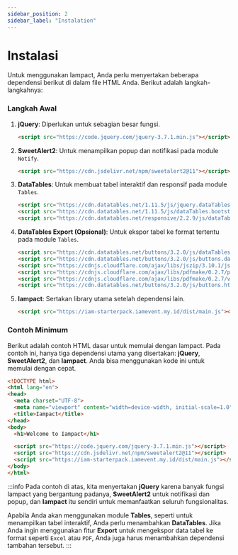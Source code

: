 ```yaml
---
sidebar_position: 2
sidebar_label: "Instalation"
---
```


# Instalasi

Untuk menggunakan Iampact, Anda perlu menyertakan beberapa dependensi berikut di dalam file HTML Anda. Berikut adalah langkah-langkahnya:

### Langkah Awal

1. **jQuery**: Diperlukan untuk sebagian besar fungsi.

    ```html
    <script src="https://code.jquery.com/jquery-3.7.1.min.js"></script>
    ```

2. **SweetAlert2**: Untuk menampilkan popup dan notifikasi pada module `Notify`.

    ```html
    <script src="https://cdn.jsdelivr.net/npm/sweetalert2@11"></script>
    ```

3. **DataTables**: Untuk membuat tabel interaktif dan responsif pada module `Tables`.

    ```html
    <script src="https://cdn.datatables.net/1.11.5/js/jquery.dataTables.min.js"></script>
    <script src="https://cdn.datatables.net/1.11.5/js/dataTables.bootstrap5.min.js"></script>
    <script src="https://cdn.datatables.net/responsive/2.2.9/js/dataTables.responsive.min.js"></script>
    ```

4. **DataTables Export (Opsional)**: Untuk ekspor tabel ke format tertentu pada module `Tables`.

    ```html
    <script src="https://cdn.datatables.net/buttons/3.2.0/js/dataTables.buttons.js"></script>
    <script src="https://cdn.datatables.net/buttons/3.2.0/js/buttons.dataTables.js"></script>
    <script src="https://cdnjs.cloudflare.com/ajax/libs/jszip/3.10.1/jszip.min.js"></script>
    <script src="https://cdnjs.cloudflare.com/ajax/libs/pdfmake/0.2.7/pdfmake.min.js"></script>
    <script src="https://cdnjs.cloudflare.com/ajax/libs/pdfmake/0.2.7/vfs_fonts.js"></script>
    <script src="https://cdn.datatables.net/buttons/3.2.0/js/buttons.html5.min.js"></script>
    ```

5. **Iampact**: Sertakan library utama setelah dependensi lain.

    ```html
    <script src="https://iam-starterpack.iamevent.my.id/dist/main.js"></script>
    ```

### Contoh Minimum

Berikut adalah contoh HTML dasar untuk memulai dengan Iampact. Pada contoh ini, hanya tiga dependensi utama yang disertakan: **jQuery**, **SweetAlert2**, dan **Iampact**. Anda bisa menggunakan kode ini untuk memulai dengan cepat.

```html
<!DOCTYPE html>
<html lang="en">
<head>
  <meta charset="UTF-8">
  <meta name="viewport" content="width=device-width, initial-scale=1.0">
  <title>Iampact</title>
</head>
<body>
  <h1>Welcome to Iampact</h1>

  <script src="https://code.jquery.com/jquery-3.7.1.min.js"></script>
  <script src="https://cdn.jsdelivr.net/npm/sweetalert2@11"></script>
  <script src="https://iam-starterpack.iamevent.my.id/dist/main.js"></script>
</body>
</html>

```

:::info
Pada contoh di atas, kita menyertakan **jQuery** karena banyak fungsi Iampact yang bergantung padanya, **SweetAlert2** untuk notifikasi dan popup, dan **Iampact** itu sendiri untuk memanfaatkan seluruh fungsionalitas.

Apabila Anda akan menggunakan module **Tables**, seperti untuk menampilkan tabel interaktif, Anda perlu menambahkan **DataTables**. Jika Anda ingin menggunakan fitur **Export** untuk mengekspor data tabel ke format seperti `Excel` atau `PDF`, Anda juga harus menambahkan dependensi tambahan tersebut.
:::
